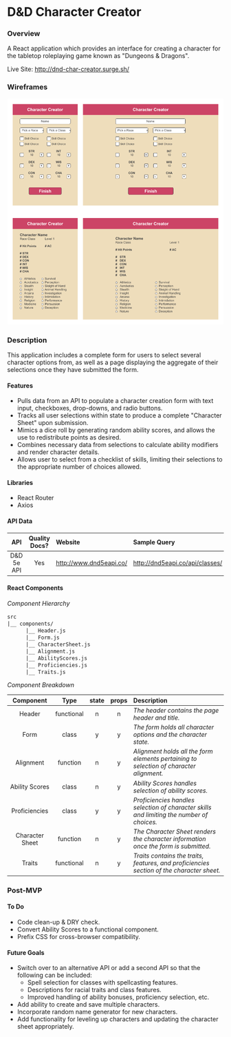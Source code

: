 # **D&D Character Creator**

### Overview

A React application which provides an interface for creating a character for the tabletop roleplaying game known as "Dungeons & Dragons".

Live Site: http://dnd-char-creator.surge.sh/

### Wireframes


![](/images/wireframes.png)


### Description

This application includes a complete form for users to select several character options from, as well as a page displaying the aggregate of their selections once they have submitted the form.

#### Features

- Pulls data from an API to populate a character creation form with text input, checkboxes, drop-downs, and radio buttons.
- Tracks all user selections within state to produce a complete "Character Sheet" upon submission.
- Mimics a dice roll by generating random ability scores, and allows the use to redistribute points as desired.
- Combines necessary data from selections to calculate ability modifiers and render character details.
- Allows user to select from a checklist of skills, limiting their selections to the appropriate number of choices allowed.

#### Libraries

 - React Router
 - Axios

#### API Data

|    API     | Quality Docs? | Website       | Sample Query                            |
| :--------: | :-----------: | :------------ | :-------------------------------------- |
| D&D 5e API | Yes | http://www.dnd5eapi.co/ | http://dnd5eapi.co/api/classes/

#### React Components

_Component Hierarchy_

```
src
|__ components/
      |__ Header.js
      |__ Form.js
      |__ CharacterSheet.js
      |__ Alignment.js
      |__ AbilityScores.js
      |__ Proficiencies.js
      |__ Traits.js
```

_Component Breakdown_


|  Component   |    Type    | state | props | Description                                                      |
| :----------: | :--------: | :---: | :---: | :--------------------------------------------------------------- |
|    Header    | functional |   n   |   n   | _The header contains the page header and title._               |
|  Form  | class |   y   |   y   | _The form holds all character options and the character state._       |
|  Alignment  | function |   n   |   y   | _Alignment holds all the form elements pertaining to selection of character alignment._       |
|   Ability Scores    |   class    |   n   |   y   | _Ability Scores handles selection of ability scores._      |
| Proficiencies | class |   y   |   y   | _Proficiencies handles selection of character skills and limiting the number of choices._                 |
| Character Sheet | function |   n   |   y   | _The Character Sheet renders the character information once the form is submitted._                 |
|    Traits    | functional |   n   |   y   | _Traits contains the traits, features, and proficiencies section of the character sheet._ |


### Post-MVP

#### To Do
- Code clean-up & DRY check.
- Convert Ability Scores to a functional component.
- Prefix CSS for cross-browser compatibility.


#### Future Goals

- Switch over to an alternative API or add a second API so that the following can be included:
  - Spell selection for classes with spellcasting features.
  - Descriptions for racial traits and class features.
  - Improved handling of ability bonuses, proficiency selection, etc.
- Add ability to create and save multiple characters.
- Incorporate random name generator for new characters.
- Add functionality for leveling up characters and updating the character sheet appropriately.
